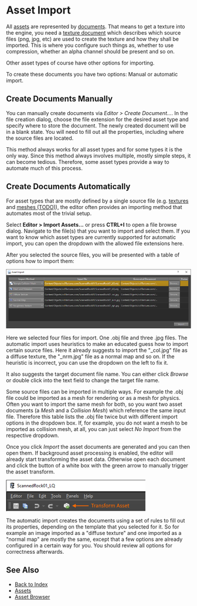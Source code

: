 # Asset Import

All [assets](assets-overview.md) are represented by [documents](../editor/editor-documents.md). That means to get a texture into the engine, you need a [texture document](../graphics/textures-overview.md) which describes which source files (png, jpg, etc) are used to create the texture and how they shall be imported. This is where you configure such things as, whether to use compression, whether an alpha channel should be present and so on.

Other asset types of course have other options for importing.

To create these documents you have two options: Manual or automatic import.

## Create Documents Manually

You can manually create documents via *Editor > Create Document...*. In the file creation dialog, choose the file extension for the desired asset type and specify where to store the document. The newly created document will be in a blank state. You will need to fill out all the properties, including where the source files are located.

This method always works for all asset types and for some types it is the only way. Since this method always involves multiple, mostly simple steps, it can become tedious. Therefore, some asset types provide a way to automate much of this process.

## Create Documents Automatically

For asset types that are mostly defined by a single source file (e.g. [textures](../graphics/textures-overview.md) and [meshes (TODO)](../graphics/meshes-overview.md)), the editor often provides an importing method that automates most of the trivial setup.

Select **Editor > Import Assets...** or press **CTRL+I** to open a file browse dialog. Navigate to the file(s) that you want to import and select them. If you want to know which asset types are currently supported for automatic import, you can open the dropdown with the allowed file extensions here.

After you selected the source files, you will be presented with a table of options how to import them:

![Asset Import Table](media/asset-import.png)

Here we selected four files for import. One .obj file and three .jpg files. The automatic import uses heuristics to make an educated guess how to import certain source files. Here it already suggests to import the "_col.jpg" file as a diffuse texture, the "_nrm.jpg" file as a normal map and so on. If the heuristic is incorrect, you can use the dropdown on the left to fix it.

It also suggests the target document file name. You can either click *Browse* or double click into the text field to change the target file name.

Some source files can be imported in multiple ways. For example the .obj file could be imported as a mesh for rendering or as a mesh for physics. Often you want to import the same mesh for both, so you want two asset documents (a *Mesh* and a *Collision Mesh*) which reference the same input file. Therefore this table lists the .obj file twice but with different import options in the dropdown box. If, for example, you do not want a mesh to be imported as collision mesh, at all, you can just select *No Import* from the respective dropdown.

Once you click *Import* the asset documents are generated and you can then open them. If background asset processing is enabled, the editor will already start transforming the asset data. Otherwise open each document and click the button of a white box with the green arrow to manually trigger the asset transform.

![Transform Asset](media/transform-asset.png)

The automatic import creates the documents using a set of rules to fill out its properties, depending on the template that you selected for it. So for example an image imported as a "diffuse texture" and one imported as a "normal map" are mostly the same, except that a few options are already configured in a certain way for you. You should review all options for correctness afterwards.

## See Also

* [Back to Index](../index.md)
* [Assets](assets-overview.md)
* [Asset Browser](asset-browser.md)

